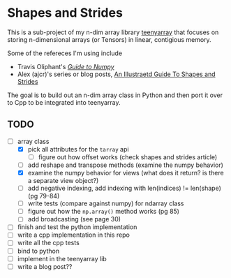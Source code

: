 # Shapes and Strides

This is a sub-project of my n-dim array library [teenyarray](https://github.com/beverm2391/teenyarray) that focuses on storing n-dimensional arrays (or Tensors) in linear, contigious memory.

Some of the refereces I'm using include
- Travis Oliphant's *[Guide to Numpy](https://web.mit.edu/dvp/Public/numpybook.pdf)*
- Alex (ajcr)'s series or blog posts, [An Illustraetd Guide To Shapes and Strides](https://ajcr.net/stride-guide-part-1/)

The goal is to build out an n-dim array class in Python and then port it over to Cpp to be integrated into teenyarray.

## TODO
- [ ] array class
  - [X] pick all attributes for the `tarray` api
    - [ ] figure out how offset works (check shapes and strides article)
  - [ ] add reshape and transpose methods (examine the numpy behavior)
  - [X] examine the numpy behavior for views (what does it return? is there a separate view object?)
  - [ ] add negative indexing, add indexing with len(indices) != len(shape) (pg 79-84)
  - [ ] write tests (compare against numpy) for ndarray class
  - [ ] figure out how the `np.array()` method works (pg 85)
  - [ ] add broadcasting (see page 30)
- [ ] finish and test the python implementation
- [ ] write a cpp implementation in this repo
- [ ] write all the cpp tests
- [ ] bind to python
- [ ] implement in the teenyarray lib
- [ ] write a blog post??